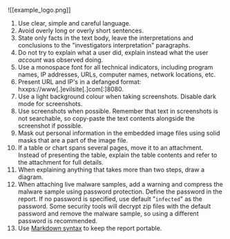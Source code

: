 ![[example_logo.png]]

1. Use clear, simple and careful language.
2. Avoid overly long or overly short sentences.
3. State only facts in the text body, leave the interpretations and conclusions to the "investigators interpretation" paragraphs.
4. Do not try to explain what a user did, explain instead what the user _account_ was observed doing.
5. Use a monospace font for all technical indicators, including program names, IP addresses, URLs, computer names, network locations, etc.
6. Present URL and IP's in a defanged format: hxxps://www[.]evilsite[.]com[:]8080.
7. Use a light background colour when taking screenshots. Disable dark mode for screenshots.
8. Use screenshots when possible. Remember that text in screenshots is not searchable, so copy-paste the text contents alongside the screenshot if possible.
9. Mask out personal information in the embedded image files using solid masks that are a part of the image file.
11. If a table or chart spans several pages, move it to an attachment. Instead of presenting the table, explain the table contents and refer to the attachment for full details.
12. When explaining anything that takes more than two steps, draw a diagram.
13. When attaching live malware samples, add a warning and compress the malware sample using password protection. Define the password in the report. If no password is specified, use default "`infected`" as the password. Some security tools will decrypt zip files with the default password and remove the malware sample, so using a different password is recommended.
14. Use [Markdown syntax](https://www.markdownguide.org/basic-syntax/) to keep the report portable.